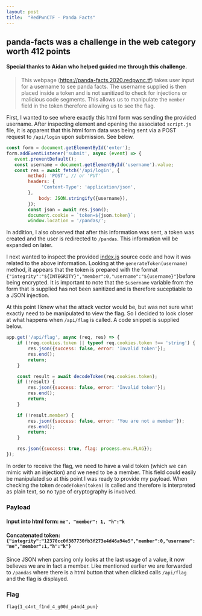 ```yaml
---
layout: post
title:  "RedPwnCTF - Panda Facts"
---
```

## panda-facts was a challenge in the web category worth 412 points
#### Special thanks to Aidan who helped guided me through this challenge.
> This webpage (https://panda-facts.2020.redpwnc.tf) takes user input for a username to see panda facts. The username supplied is then placed
> inside a token and is not sanitized to check for injections or malicious code segments. This allows us
> to manipulate the `member` field in the token therefore allowing us to see the flag.

First, I wanted to see where exactly this html form was sending the provided username. After inspecting element and opening the associated `script.js` file, it is apparent that this html form data was being sent via a POST request to `/api/login` upon submission. See below.
```js
const form = document.getElementById('enter');
form.addEventListener('submit', async (event) => {
   event.preventDefault();
   const username = document.getElementById('username').value;
   const res = await fetch('/api/login', {
        method: 'POST', // or 'PUT'
        headers: {
             'Content-Type': 'application/json',
        },
            body: JSON.stringify({username}),
        });
        const json = await res.json(); 
        document.cookie = `token=${json.token}`;
        window.location = '/pandas/';
```


In addition, I also observed that after this information was sent, a token was created and the user is redirected to `/pandas`. This information will be expanded on later.

I next wanted to inspect the provided [index.js](/file-dump/redpwn2020/index.js) source code and how it was related to the above information. Looking at the `generateToken(username)` method, it appears that the token is prepared with the format `{"integrity":"${INTEGRITY}","member":0,"username":"${username}"}`before being encrypted. It is important to note that the `$username` variable from the form that is supplied has not been sanitized and is therefore suceptiable to a JSON injection. 

At this point I knew what the attack vector would be, but was not sure what exactly need to be manipulated to view the flag. So I decided to look closer at what happens when `/api/flag` is called. A code snippet is supplied below. 

```js
app.get('/api/flag', async (req, res) => {
    if (!req.cookies.token || typeof req.cookies.token !== 'string') {
        res.json({success: false, error: 'Invalid token'});
        res.end();
        return;
    }

    const result = await decodeToken(req.cookies.token);
    if (!result) {
        res.json({success: false, error: 'Invalid token'});
        res.end();
        return;
    }

    if (!result.member) {
        res.json({success: false, error: 'You are not a member'});
        res.end();
        return;
    }

    res.json({success: true, flag: process.env.FLAG});
});
```
In order to receive the flag, we need to have a valid token (which we can mimic with an injection) and we need to be a member. This field could easily be manipulated so at this point I was ready to provide my payload. When checking the token `decodeToken(token)` is called and therefore is interpreted as plain text, so no type of cryptography is involved.

### Payload
#### Input into html form: `me", "member": 1, "h":"k`
#### Concatenated token: `{"integrity":"12370cc0f387730fb3f273e4d46a94e5","member":0,"username":"me","member":1,"h":"k"}`

Since JSON when parsing only looks at the last usage of a value, it now believes we are in fact a member.
Like mentioned earlier we are forwarded to `/pandas` where there is a html button that when clicked calls `/api/flag` and the flag is displayed.

### Flag
`flag{1_c4nt_f1nd_4_g00d_p4nd4_pun}`
